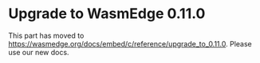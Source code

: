 # Upgrade to WasmEdge 0.11.0

This part has moved to <https://wasmedge.org/docs/embed/c/reference/upgrade_to_0.11.0>. Please use our new docs.
